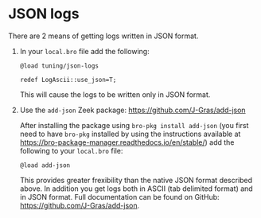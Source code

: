 # JSON logs

There are 2 means of getting logs written in JSON format.

1. In your `local.bro` file add the following:

    ```
    @load tuning/json-logs

    redef LogAscii::use_json=T;
    ```

    This will cause the logs to be written only in JSON format.

1. Use the `add-json` Zeek package: https://github.com/J-Gras/add-json

    After installing the package using `bro-pkg install add-json` (you first need to have `bro-pkg` installed by using the instructions available at https://bro-package-manager.readthedocs.io/en/stable/) add the following to your `local.bro` file:

    ```
    @load add-json
    ```

    This provides greater frexibility than the native JSON format described above. In addition you get logs both in ASCII (tab delimited format) and in JSON format. Full documentation can be found on GitHub: https://github.com/J-Gras/add-json.